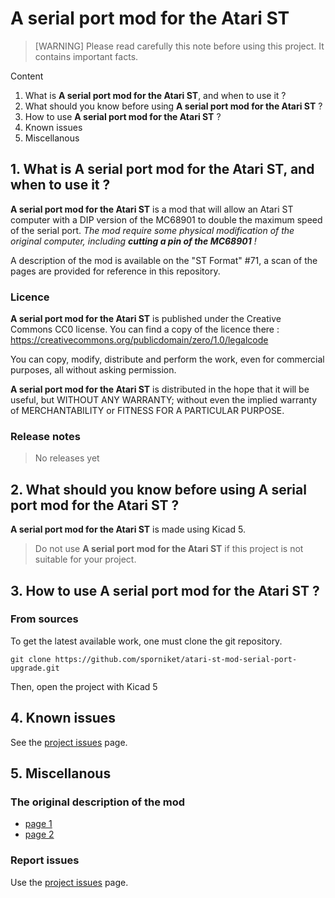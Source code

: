 # A serial port mod for the Atari ST

> [WARNING] Please read carefully this note before using this project. It contains important facts.

Content

1. What is **A serial port mod for the Atari ST**, and when to use it ?
2. What should you know before using **A serial port mod for the Atari ST** ?
3. How to use **A serial port mod for the Atari ST** ?
4. Known issues
5. Miscellanous

## 1. What is **A serial port mod for the Atari ST**, and when to use it ?

**A serial port mod for the Atari ST** is a mod that will allow an Atari ST computer with a DIP version of the MC68901 to double the maximum speed of the serial port. _The mod require some physical modification of the original computer, including **cutting a pin of the MC68901** !_

A description of the mod is available on the "ST Format" #71, a scan of the pages are provided for reference in this repository. 


### Licence

**A serial port mod for the Atari ST** is published under the Creative Commons CC0 license. You can find a copy of the licence there : https://creativecommons.org/publicdomain/zero/1.0/legalcode

You can copy, modify, distribute and perform the work, even for commercial purposes, all without asking permission.

**A serial port mod for the Atari ST** is distributed in the hope that it will be useful, but WITHOUT ANY WARRANTY; without even the implied warranty of MERCHANTABILITY or FITNESS FOR A PARTICULAR PURPOSE. 



### Release notes

> No releases yet

## 2. What should you know before using **A serial port mod for the Atari ST** ?

**A serial port mod for the Atari ST** is made using Kicad 5.

> Do not use **A serial port mod for the Atari ST** if this project is not suitable for your project.

## 3. How to use **A serial port mod for the Atari ST** ?

### From sources

To get the latest available work, one must clone the git repository.

	git clone https://github.com/sporniket/atari-st-mod-serial-port-upgrade.git

Then, open the project with Kicad 5

## 4. Known issues
See the [project issues](https://github.com/sporniket/atari-st-mod-serial-port-upgrade/issues) page.

## 5. Miscellanous

### The original description of the mod

* [page 1](./atari-st-format-issue-071_45.jpg)
* [page 2](./atari-st-format-issue-071_46.jpg)

### Report issues
Use the [project issues](https://github.com/sporniket/atari-st-mod-serial-port-upgrade/issues) page.
